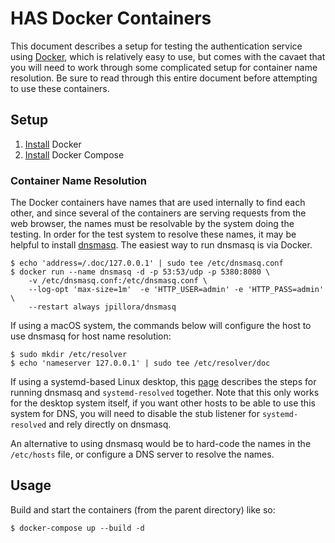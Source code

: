 # HAS Docker Containers

This document describes a setup for testing the authentication service using [Docker](https://www.docker.com), which is relatively easy to use, but comes with the cavaet that you will need to work through some complicated setup for container name resolution. Be sure to read through this entire document before attempting to use these containers.

## Setup

1. [Install](https://docs.docker.com/engine/install/) Docker
1. [Install](https://docs.docker.com/compose/install/) Docker Compose

### Container Name Resolution

The Docker containers have names that are used internally to find each other,
and since several of the containers are serving requests from the web browser,
the names must be resolvable by the system doing the testing. In order for the
test system to resolve these names, it may be helpful to install
[dnsmasq](http://www.thekelleys.org.uk/dnsmasq/doc.html). The easiest way to run
dnsmasq is via Docker.

```shell
$ echo 'address=/.doc/127.0.0.1' | sudo tee /etc/dnsmasq.conf
$ docker run --name dnsmasq -d -p 53:53/udp -p 5380:8080 \
    -v /etc/dnsmasq.conf:/etc/dnsmasq.conf \
    --log-opt 'max-size=1m'  -e 'HTTP_USER=admin' -e 'HTTP_PASS=admin' \
    --restart always jpillora/dnsmasq
```

If using a macOS system, the commands below will configure the host to use
dnsmasq for host name resolution:

```shell
$ sudo mkdir /etc/resolver
$ echo 'nameserver 127.0.0.1' | sudo tee /etc/resolver/doc
```

If using a systemd-based Linux desktop, this [page](https://sixfeetup.com/blog/local-development-with-wildcard-dns-on-linux) describes the steps for running dnsmasq and `systemd-resolved` together. Note that this only works for the desktop system itself, if you want other hosts to be able to use this system for DNS, you will need to disable the stub listener for `systemd-resolved` and rely directly on dnsmasq.

An alternative to using dnsmasq would be to hard-code the names in the `/etc/hosts` file, or configure a DNS server to resolve the names.

## Usage

Build and start the containers (from the parent directory) like so:

```shell
$ docker-compose up --build -d
```

